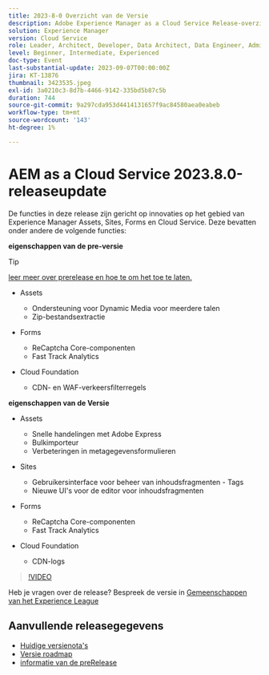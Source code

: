 ```yaml
---
title: 2023-8-0 Overzicht van de Versie
description: Adobe Experience Manager as a Cloud Service Release-overzicht Video 2023.8.0
solution: Experience Manager
version: Cloud Service
role: Leader, Architect, Developer, Data Architect, Data Engineer, Admin, User
level: Beginner, Intermediate, Experienced
doc-type: Event
last-substantial-update: 2023-09-07T00:00:00Z
jira: KT-13876
thumbnail: 3423535.jpeg
exl-id: 3a0210c3-8d7b-4466-9142-335bd5b87c5b
duration: 744
source-git-commit: 9a297cda953d4414131657f9ac84580aea0eabeb
workflow-type: tm+mt
source-wordcount: '143'
ht-degree: 1%

---
```


# AEM as a Cloud Service 2023.8.0-releaseupdate

De functies in deze release zijn gericht op innovaties op het gebied van Experience Manager Assets, Sites, Forms en Cloud Service. Deze bevatten onder andere de volgende functies:

**eigenschappen van de pre-versie**

>[!TIP]
>
>[ leer meer over prerelease en hoe te om het toe te laten.](https://experienceleague.adobe.com/docs/experience-manager-cloud-service/content/release-notes/prerelease.html)

* Assets
   * Ondersteuning voor Dynamic Media voor meerdere talen
   * Zip-bestandsextractie

* Forms
   * ReCaptcha Core-componenten
   * Fast Track Analytics

* Cloud Foundation
   * CDN- en WAF-verkeersfilterregels

**eigenschappen van de Versie**

* Assets
   * Snelle handelingen met Adobe Express
   * Bulkimporteur
   * Verbeteringen in metagegevensformulieren

* Sites
   * Gebruikersinterface voor beheer van inhoudsfragmenten - Tags
   * Nieuwe UI&#39;s voor de editor voor inhoudsfragmenten

* Forms
   * ReCaptcha Core-componenten
   * Fast Track Analytics

* Cloud Foundation
   * CDN-logs

>[!VIDEO](https://video.tv.adobe.com/v/3423535/?learn=on)

Heb je vragen over de release?  Bespreek de versie in [ Gemeenschappen van het Experience League ](https://adobe.ly/3syyBwe)

## Aanvullende releasegegevens

* [ Huidige versienota&#39;s ](https://experienceleague.adobe.com/docs/experience-manager-cloud-service/content/release-notes/home.html)
* [ Versie roadmap ](https://experienceleague.adobe.com/docs/experience-manager-release-information/aem-release-updates/update-releases-roadmap.html)
* [ informatie van de preRelease ](https://experienceleague.adobe.com/docs/experience-manager-cloud-service/content/release-notes/prerelease.html)
